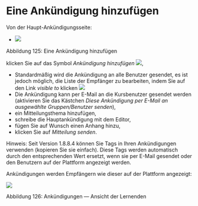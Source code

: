 
# Eine Ankündigung hinzufügen

Von der Haupt-Ankündigungsseite:

* ![](../../.gitbook/assets/images164%20%284%29.png)

 Abbildung 125: Eine Ankündigung hinzufügen

klicken Sie auf das Symbol _Ankündigung hinzufügen_ ![](../../.gitbook/assets/graphics227%20%283%29.png),

* Standardmäßig wird die Ankündigung an alle Benutzer gesendet, es ist jedoch möglich, die Liste der Empfänger zu bearbeiten, indem Sie auf den Link _visible to_ klicken ![](../../.gitbook/assets/graphics228%20%283%29.png)
* Die Ankündigung kann per E-Mail an die Kursbenutzer gesendet werden \(aktivieren Sie das Kästchen _Diese Ankündigung per E-Mail an ausgewählte Gruppen/Benutzer senden_\),
* ein Mitteilungsthema hinzufügen,
* schreibe die Hauptankündigung mit dem Editor,
* fügen Sie auf Wunsch einen Anhang hinzu,
* klicken Sie auf _Mitteilung senden_.

Hinweis: Seit Version 1.8.8.4 können Sie Tags in Ihren Ankündigungen verwenden \(kopieren Sie sie einfach\). Diese Tags werden automatisch durch den entsprechenden Wert ersetzt, wenn sie per E-Mail gesendet oder den Benutzern auf der Plattform angezeigt werden.

Ankündigungen werden Empfängern wie dieser auf der Plattform angezeigt:

![](../../.gitbook/assets/graphics233%20%283%29.png)

Abbildung 126: Ankündigungen — Ansicht der Lernenden